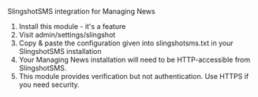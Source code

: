 SlingshotSMS integration for Managing News

1. Install this module - it's a feature
2. Visit admin/settings/slingshot
3. Copy & paste the configuration given into slingshotsms.txt
   in your SlingshotSMS installation
4. Your Managing News installation will need to be HTTP-accessible
   from SlingshotSMS.
5. This module provides verification but not authentication. 
   Use HTTPS if you need security.
